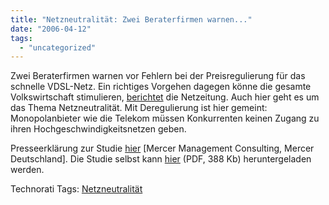 ```yaml
---
title: "Netzneutralität: Zwei Beraterfirmen warnen..."
date: "2006-04-12"
tags: 
  - "uncategorized"
---
```


Zwei Beraterfirmen warnen vor Fehlern bei der Preisregulierung für das schnelle VDSL-Netz. Ein richtiges Vorgehen dagegen könne die gesamte Volkswirtschaft stimulieren, [berichtet](http://www.netzeitung.de/internet/391541.html) die Netzeitung. Auch hier geht es um das Thema Netzneutralität. Mit Deregulierung ist hier gemeint: Monopolanbieter wie die Telekom müssen Konkurrenten keinen Zugang zu ihren Hochgeschwindigkeitsnetzen geben.

Presseerklärung zur Studie [hier](http://www.mercermc.de/index.html?http://www.mercermc.de/plain.php3?content=content/pressemeldungen/index&navlink=63&id=121) \[Mercer Management Consulting, Mercer Deutschland\]. Die Studie selbst kann [hier](http://www.mercermc.de/mapper.php3?file=upload_material%2F182.pdf&name=Studie_Deregulierung_in_Breitbandm_rkten.pdf&type=application%2Fpdf) (PDF, 388 Kb) heruntergeladen werden.

Technorati Tags: [Netzneutralität](http://www.technorati.com/tag/Netzneutralität)
